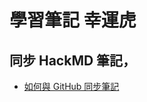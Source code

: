 # 學習筆記 幸運虎
## 同步 HackMD 筆記，
* [如何與 GitHub 同步筆記](https://hackmd.io/c/tutorials-tw/%2Fs%2Flink-with-github-tw)
